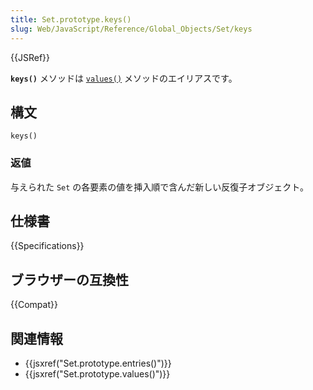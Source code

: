 ```yaml
---
title: Set.prototype.keys()
slug: Web/JavaScript/Reference/Global_Objects/Set/keys
---
```


{{JSRef}}

**`keys()`** メソッドは [`values()`](/ja/docs/Web/JavaScript/Reference/Global_Objects/Set/values) メソッドのエイリアスです。

## 構文

```js-nolint
keys()
```

### 返値

与えられた `Set` の各要素の値を挿入順で含んだ新しい反復子オブジェクト。

## 仕様書

{{Specifications}}

## ブラウザーの互換性

{{Compat}}

## 関連情報

- {{jsxref("Set.prototype.entries()")}}
- {{jsxref("Set.prototype.values()")}}

